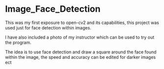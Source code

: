# Image_Face_Detection
This was my first exposure to open-cv2 and its capabilities, this project was used just for face detection within images.

I have also included a photo of my instructor which can be used to try out the program.

The idea is to use face detection and draw a square around the face found within the image, the speed and accuracy can be edited for darker images ect
